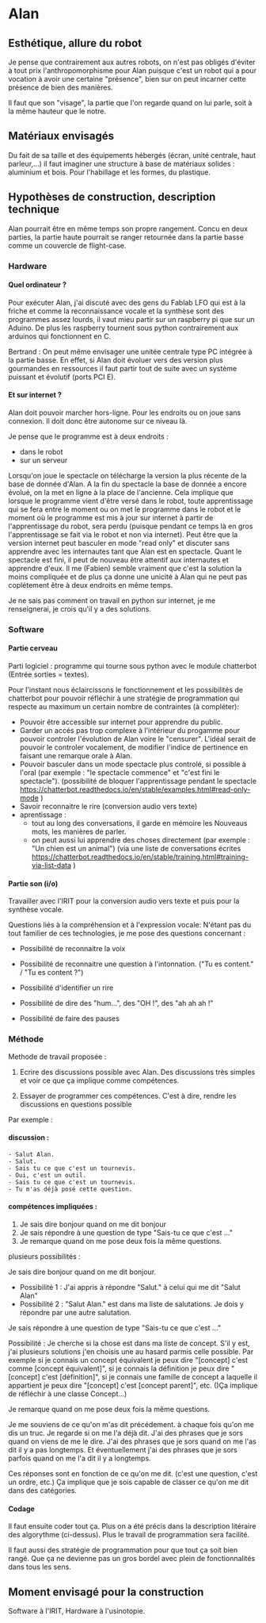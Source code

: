
# Alan

## Esthétique, allure du robot

Je pense que contrairement aux autres robots, on n'est pas obligés d'éviter à tout prix l'anthropomorphisme pour Alan puisque c'est un robot qui a pour vocation à avoir une certaine "présence", bien sur on peut incarner cette présence de bien des manières.

Il faut que son "visage", la partie que l'on regarde quand on lui parle, soit à la même hauteur que le notre.



## Matériaux envisagés
Du fait de sa taille et des équipements hébergés (écran, unité centrale, haut parleur,...) il faut imaginer une structure à base de matériaux solides : aluminium et bois. Pour l'habillage et les formes, du plastique.

## Hypothèses de construction, description technique
Alan pourrait être en même temps son propre rangement. Concu en deux parties, la partie haute pourrait se ranger retournée dans la partie basse comme un couvercle de flight-case. 

### Hardware

#### Quel ordinateur ?

Pour exécuter Alan, j'ai discuté avec des gens du Fablab LFO qui est à la friche et comme la reconnaissance vocale et la synthèse sont des programmes assez lourds, il vaut mieu partir sur un raspberry pi que sur un Aduino. De plus les raspberry tournent sous python contrairement aux arduinos qui fonctionnent en C.

Bertrand : On peut même envisager une unitée centrale type PC intégrée à la partie basse. En effet, si Alan doit évoluer vers des version plus gourmandes en ressources il faut partir tout de suite avec un système puissant et évolutif (ports PCI E).

#### Et sur internet ?

Alan doit pouvoir marcher hors-ligne. Pour les endroits ou on joue sans connexion. Il doit donc être autonome sur ce niveau là.

Je pense que le programme est à deux endroits :
- dans le robot
- sur un serveur

Lorsqu'on joue le spectacle on télécharge la version la plus récente de la base de donnée d'Alan. A la fin du spectacle la base de donnée a encore évolué, on la met en ligne à la place de l'ancienne. Cela implique que lorsque le programme vient d'être versé dans le robot, toute apprentissage qui se fera entre le moment ou on met le programme dans le robot et le moment où le programme est mis à jour sur internet à partir de l'apprentissage du robot, sera perdu (puisque pendant ce temps là en gros l'apprentissage se fait via le robot et non via internet). Peut être que la version internet peut basculer en mode "read only" et discuter sans apprendre avec les internautes tant que Alan est en spectacle. Quant le spectacle est fini, il peut de nouveau être attentif aux internautes et apprendre d'eux. Il me (Fabien) semble vraiment que c'est la solution la moins compliquée et de plus ça donne une unicité à Alan qui ne peut pas coplétement être à deux endroits en même temps.

Je ne sais pas comment on travail en python sur internet, je me renseignerai, je crois qu'il y a des solutions.


### Software

#### Partie cerveau

Parti logiciel : programme qui tourne sous python avec le module chatterbot (Entrée sorties = textes).

Pour l'instant nous éclaircissons le fonctionnement et les possibilités de chatterbot pour pouvoir réfléchir à une stratégie de programmation qui respecte au maximum un certain nombre de contraintes (à compléter):

- Pouvoir être accessible sur internet pour apprendre du public.
- Garder un accés pas trop complexe à l'intérieur du progamme pour pouvoir controler l'évolution de Alan voire le "censurer". L'idéal serait de pouvoir le controler vocalement, de modifier l'indice de pertinence en faisant une remarque orale à Alan.
- Pouvoir basculer dans un mode spectacle plus controlé, si possible à l'oral (par exemple : "le spectacle commence" et "c'est fini le spectacle"). (possibilité de bloquer l'apprentissage pendant le spectacle https://chatterbot.readthedocs.io/en/stable/examples.html#read-only-mode )
- Savoir reconnaitre le rire (conversion audio vers texte)
- aprentissage :
    - tout au long des conversations, il garde en mémoire les Nouveaus mots, les manières de parler.
    - on peut aussi lui apprendre des choses directement (par exemple : "Un chien est un animal") (via une liste de conversations écrites https://chatterbot.readthedocs.io/en/stable/training.html#training-via-list-data )

#### Partie son (i/o)

Travailler avec l'IRIT pour la conversion audio vers texte et puis pour la synthèse vocale.

Questions liés à la compréhension et à l'expression vocale:
N'étant pas du tout familier de ces technologies, je me pose des questions concernant :

- Possibilité de reconnaitre la voix
- Possibilité de reconnaitre une question à l'intonnation. ("Tu es content." / "Tu es content ?")
- Possibilité d'identifier un rire

- Possibilité de dire des "hum...", des "OH !", des "ah ah ah !"
- Possibilité de faire des pauses

### Méthode

Methode de travail proposée :

 1. Ecrire des discussions possible avec Alan. Des discussions très simples et voir ce que ça implique comme compétences.

 2. Essayer de programmer ces compétences. C'est à dire, rendre les discussions en questions possible

Par exemple :

#### discussion :

    - Salut Alan.
    - Salut.
    - Sais tu ce que c'est un tournevis.
    - Oui, c'est un outil.
    - Sais tu ce que c'est un tournevis.
    - Tu m'as déjà posé cette question.

#### compétences impliquées :


   1. Je sais dire bonjour quand on me dit bonjour
   2. Je sais répondre à une question de type "Sais-tu ce que c'est ..."
   3. Je remarque quand on me pose deux fois la même questions.

plusieurs possibilités :

Je sais dire bonjour quand on me dit bonjour.

- Possibilité 1 : J'ai appris à répondre "Salut." à celui qui me dit "Salut Alan"
- Possibilité 2 : "Salut Alan." est dans ma liste de salutations. Je dois y répondre par une autre salutation.

Je sais répondre à une question de type "Sais-tu ce que c'est ..."

Possibilité : Je cherche si la chose est dans ma liste de concept. S'il y est, j'ai plusieurs solutions j'en choisis une au hasard parmis celle possible. Par exemple si je connais un concept équivalent je peux dire "[concept] c'est comme [concept équivalent]", si je connais la définition je peux dire "[concept] c'est [définition]", si je connais une famille de concept a laquelle il appartient je peux dire "[concept] c'est [concept parent]", etc. ()Ça implique de réfléchir à une classe Concept...)

Je remarque quand on me pose deux fois la même questions.

Je me souviens de ce qu'on m'as dit précédement. à chaque fois qu'on me dis un truc. Je regarde si on me l'a déjà dit. J'ai des phrases que je sors quand on viens de me le dire. J'ai des phrases que je sors quand on me l'as dit il y a pas longtemps. Et éventuellement j'ai des phrases que je sors parfois quand on me l'a dit il y a longtemps.

Ces réponses sont en fonction de ce qu'on me dit. (c'est une question, c'est un ordre, etc.) Ça implique que je sois capable de classer ce qu'on me dit dans des catégories.

#### Codage

Il faut ensuite coder tout ça. Plus on a été précis dans la description litéraire des algorythme (ci-dessus). Plus le travail de programmation sera facilité.

Il faut aussi des stratégie de programmation pour que tout ça soit bien rangé. Que ça ne devienne pas un gros bordel avec plein de fonctionnalités dans tous les sens.

## Moment envisagé pour la construction

Software à l'IRIT, Hardware à l'usinotopie.
